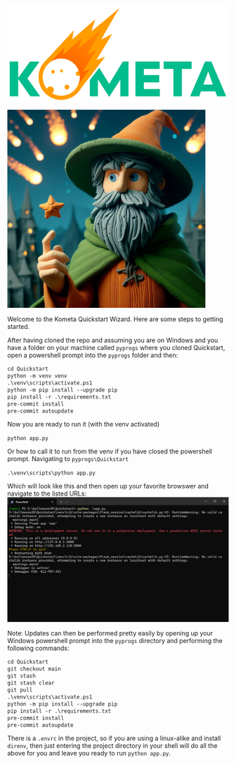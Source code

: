 ![image](./static/images/header.png)

![image](./static/images/wizard.webp)

Welcome to the Kometa Quickstart Wizard. Here are some steps to getting started.

After having cloned the repo and assuming you are on Windows and you have a folder on your machine called `pyprogs` where you cloned Quickstart, open a powershell prompt into the `pyprogs` folder and then:

```
cd Quickstart
python -m venv venv
.\venv\scripts\activate.ps1
python -m pip install --upgrade pip
pip install -r .\requirements.txt
pre-commit install
pre-commit autoupdate
```
Now you are ready to run it (with the venv activated)

`python app.py`

Or how to call it to run from the venv if you have closed the powershell prompt. Navigating to `pyprogs\Quickstart`

`.\venv\scripts\python app.py`

Which will look like this and then open up your favorite browswer and navigate to the listed URLs:
![image](./static/images/running-in-pwsh.png)

Note: Updates can then be performed pretty easily by opening up your Windows powershell prompt into the `pyprogs` directory and performing the following commands:
```
cd Quickstart
git checkout main
git stash
git stash clear
git pull
.\venv\scripts\activate.ps1
python -m pip install --upgrade pip
pip install -r .\requirements.txt
pre-commit install
pre-commit autoupdate
```

There is a `.envrc` in the project, so if you are using a linux-alike and install `direnv`, then just entering the project directory in your shell will do all the above for you and leave you ready to run `python app.py`.
